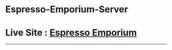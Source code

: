 # Espresso-Emporium-Server
# Live Site : [Espresso Emporium](https://espresso-emporium-apurba-hasan-j.netlify.app/)
---
